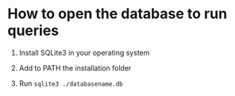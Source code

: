 # How to open the database to run queries

1. Install SQLite3 in your operating system

2. Add to PATH the installation folder

3. Run `sqlite3 ./databasename.db` 
